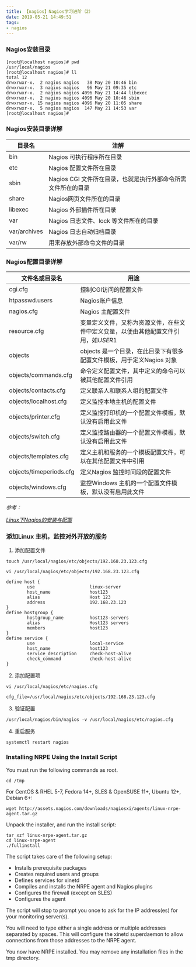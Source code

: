 ```yaml
---
title: 【nagios】Nagios学习进阶（2）
date: 2019-05-21 14:49:51
tags:
- nagios
---
```


### Nagios安装目录

```
[root@localhost nagios]# pwd
/usr/local/nagios
[root@localhost nagios]# ll
total 12
drwxrwxr-x.  2 nagios nagios   38 May 20 10:46 bin
drwxrwxr-x.  3 nagios nagios   96 May 21 09:35 etc
drwxrwxr-x.  2 nagios nagios 4096 May 21 14:44 libexec
drwxrwxr-x.  2 nagios nagios 4096 May 20 10:46 sbin
drwxrwxr-x. 15 nagios nagios 4096 May 20 11:05 share
drwxrwxr-x.  5 nagios nagios  147 May 21 14:53 var
[root@localhost nagios]#

```

### Nagios安装目录详解

| 目录名       | 注解                                                         |
| ------------ | ------------------------------------------------------------ |
| bin          | Nagios 可执行程序所在目录                                    |
| etc          | Nagios 配置文件所在目录                                      |
| sbin         | Nagios CGI 文件所在目录，也就是执行外部命令所需文件所在的目录 |
| share        | Nagios网页文件所在的目录                                     |
| libexec      | Nagios 外部插件所在目录                                      |
| var          | Nagios 日志文件、lock 等文件所在的目录                       |
| var/archives | Nagios 日志自动归档目录                                      |
| var/rw       | 用来存放外部命令文件的目录                                   |

### Nagios配置目录详解

| **文件名或目录名**      | **用途**                                                     |
| ----------------------- | ------------------------------------------------------------ |
| cgi.cfg                 | 控制CGI访问的配置文件                                        |
| htpasswd.users          | Nagios账户信息                                               |
| nagios.cfg              | Nagios 主配置文件                                            |
| resource.cfg            | 变量定义文件，又称为资源文件，在些文件中定义变量，以便由其他配置文件引用，如$USER1$ |
| objects                 | objects 是一个目录，在此目录下有很多配置文件模板，用于定义Nagios 对象 |
| objects/commands.cfg    | 命令定义配置文件，其中定义的命令可以被其他配置文件引用       |
| objects/contacts.cfg    | 定义联系人和联系人组的配置文件                               |
| objects/localhost.cfg   | 定义监控本地主机的配置文件                                   |
| objects/printer.cfg     | 定义监控打印机的一个配置文件模板，默认没有启用此文件         |
| objects/switch.cfg      | 定义监控路由器的一个配置文件模板，默认没有启用此文件         |
| objects/templates.cfg   | 定义主机和服务的一个模板配置文件，可以在其他配置文件中引用   |
| objects/timeperiods.cfg | 定义Nagios 监控时间段的配置文件                              |
| objects/windows.cfg     | 监控Windows 主机的一个配置文件模板，默认没有启用此文件       |

*参考：*

*[Linux下Nagios的安装与配置](https://www.cnblogs.com/mchina/archive/2013/02/20/2883404.html)*



### 添加Linux 主机，监控对外开放的服务

1. 添加配置文件

```
touch /usr/local/nagios/etc/objects/192.168.23.123.cfg

vi /usr/local/nagios/etc/objects/192.168.23.123.cfg

define host {   
        use                     linux-server 
        host_name               host123
        alias                   Host 123
        address                 192.168.23.123
}     
define hostgroup {      
        hostgroup_name          host123-servers
        alias                   Host123 servers
        members                 host123     
}
define service {  
        use                     local-service
        host_name               host123
        service_description     check-host-alive
        check_command           check-host-alive
}

```

2. 添加配置项

```
vi /usr/local/nagios/etc/nagios.cfg

cfg_file=/usr/local/nagios/etc/objects/192.168.23.123.cfg
```

3. 验证配置

```
/usr/local/nagios/bin/nagios -v /usr/local/nagios/etc/nagios.cfg
```

4. 重启服务

```
systemctl restart nagios
```



### Installing NRPE Using the Install Script

You must run the following commands as root.

```
cd /tmp
```

For CentOS & RHEL 5-7, Fedora 14+, SLES & OpenSUSE 11+, Ubuntu 12+, Debian 6+:

```
wget http://assets.nagios.com/downloads/nagiosxi/agents/linux-nrpe-agent.tar.gz
```

Unpack the installer, and run the install script:

```
tar xzf linux-nrpe-agent.tar.gz
cd linux-nrpe-agent
./fullinstall
```

The script takes care of the following setup:

- Installs prerequisite packages
- Creates required users and groups
- Defines services for xinetd
- Compiles and installs the NRPE agent and Nagios plugins
- Configures the firewall (except on SLES)
- Configures the agent

The script will stop to prompt you once to ask for the IP address(es) for your monitoring server(s).

You will need to type either a single address or multiple addresses separated by spaces. This will configure the xinetd superdaemon to allow connections from those addresses to the NRPE agent.

You now have NRPE installed. You may remove any installation files in the tmp directory.

 